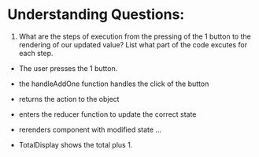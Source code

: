 # Understanding Questions:

1. What are the steps of execution from the pressing of the 1 button to the rendering of our updated value? List what part of the code excutes for each step.

- The user presses the 1 button.
- the handleAddOne function handles the click of the button
- returns the action to the object
- enters the reducer function to update the correct state
- rerenders component with modified state
  ...

- TotalDisplay shows the total plus 1.
